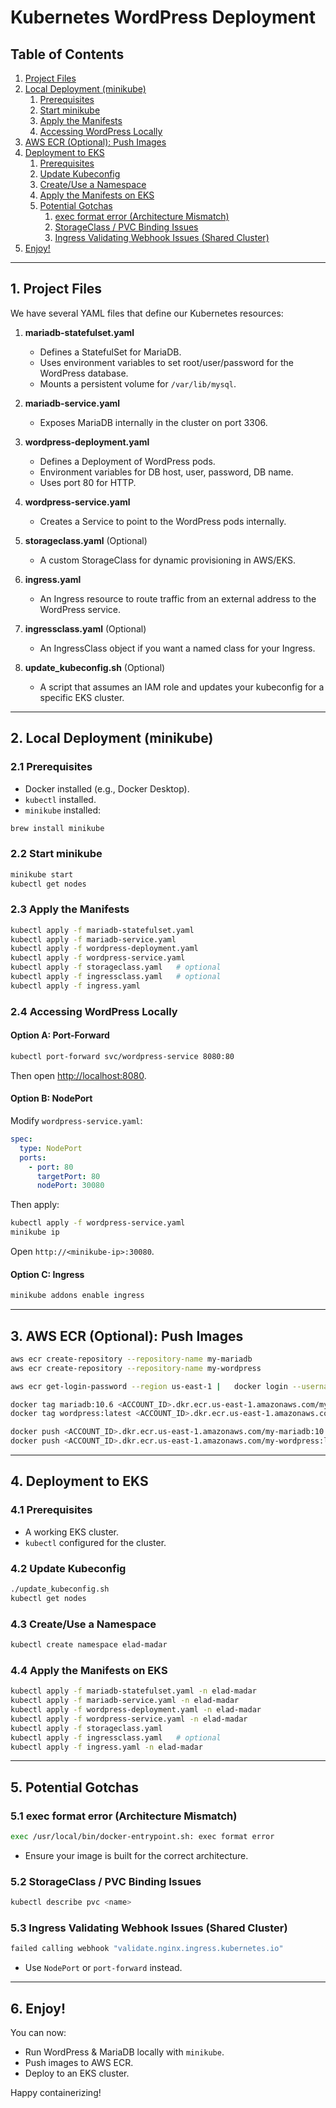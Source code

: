 # Kubernetes WordPress Deployment

## Table of Contents
1. [Project Files](#project-files)
2. [Local Deployment (minikube)](#local-deployment-minikube)
   1. [Prerequisites](#prerequisites)
   2. [Start minikube](#start-minikube)
   3. [Apply the Manifests](#apply-the-manifests)
   4. [Accessing WordPress Locally](#accessing-wordpress-locally)
3. [AWS ECR (Optional): Push Images](#aws-ecr-optional-push-images)
4. [Deployment to EKS](#deployment-to-eks)
   1. [Prerequisites](#prerequisites-1)
   2. [Update Kubeconfig](#update-kubeconfig)
   3. [Create/Use a Namespace](#createuse-a-namespace)
   4. [Apply the Manifests on EKS](#apply-the-manifests-on-eks)
   5. [Potential Gotchas](#potential-gotchas)
      1. [exec format error (Architecture Mismatch)](#exec-format-error-architecture-mismatch)
      2. [StorageClass / PVC Binding Issues](#storageclass--pvc-binding-issues)
      3. [Ingress Validating Webhook Issues (Shared Cluster)](#ingress-validating-webhook-issues-shared-cluster)
5. [Enjoy!](#enjoy)

---

## 1. Project Files

We have several YAML files that define our Kubernetes resources:

1. **mariadb-statefulset.yaml**  
   - Defines a StatefulSet for MariaDB.  
   - Uses environment variables to set root/user/password for the WordPress database.  
   - Mounts a persistent volume for `/var/lib/mysql`.  

2. **mariadb-service.yaml**  
   - Exposes MariaDB internally in the cluster on port 3306.  

3. **wordpress-deployment.yaml**  
   - Defines a Deployment of WordPress pods.  
   - Environment variables for DB host, user, password, DB name.  
   - Uses port 80 for HTTP.  

4. **wordpress-service.yaml**  
   - Creates a Service to point to the WordPress pods internally.  

5. **storageclass.yaml** (Optional)  
   - A custom StorageClass for dynamic provisioning in AWS/EKS.  

6. **ingress.yaml**  
   - An Ingress resource to route traffic from an external address to the WordPress service.  

7. **ingressclass.yaml** (Optional)  
   - An IngressClass object if you want a named class for your Ingress.  

8. **update_kubeconfig.sh** (Optional)  
   - A script that assumes an IAM role and updates your kubeconfig for a specific EKS cluster.  

---

## 2. Local Deployment (minikube)

### 2.1 Prerequisites
- Docker installed (e.g., Docker Desktop).
- `kubectl` installed.
- `minikube` installed:

```sh
brew install minikube
```

### 2.2 Start minikube

```sh
minikube start
kubectl get nodes
```

### 2.3 Apply the Manifests

```sh
kubectl apply -f mariadb-statefulset.yaml
kubectl apply -f mariadb-service.yaml
kubectl apply -f wordpress-deployment.yaml
kubectl apply -f wordpress-service.yaml
kubectl apply -f storageclass.yaml   # optional
kubectl apply -f ingressclass.yaml   # optional
kubectl apply -f ingress.yaml
```

### 2.4 Accessing WordPress Locally

#### Option A: Port-Forward
```sh
kubectl port-forward svc/wordpress-service 8080:80
```
Then open [http://localhost:8080](http://localhost:8080).

#### Option B: NodePort
Modify `wordpress-service.yaml`:
```yaml
spec:
  type: NodePort
  ports:
    - port: 80
      targetPort: 80
      nodePort: 30080
```

Then apply:
```sh
kubectl apply -f wordpress-service.yaml
minikube ip
```
Open `http://<minikube-ip>:30080`.

#### Option C: Ingress
```sh
minikube addons enable ingress
```

---

## 3. AWS ECR (Optional): Push Images

```sh
aws ecr create-repository --repository-name my-mariadb
aws ecr create-repository --repository-name my-wordpress
```

```sh
aws ecr get-login-password --region us-east-1 |   docker login --username AWS --password-stdin <ACCOUNT_ID>.dkr.ecr.us-east-1.amazonaws.com
```

```sh
docker tag mariadb:10.6 <ACCOUNT_ID>.dkr.ecr.us-east-1.amazonaws.com/my-mariadb:10.6
docker tag wordpress:latest <ACCOUNT_ID>.dkr.ecr.us-east-1.amazonaws.com/my-wordpress:latest

docker push <ACCOUNT_ID>.dkr.ecr.us-east-1.amazonaws.com/my-mariadb:10.6
docker push <ACCOUNT_ID>.dkr.ecr.us-east-1.amazonaws.com/my-wordpress:latest
```

---

## 4. Deployment to EKS

### 4.1 Prerequisites
- A working EKS cluster.
- `kubectl` configured for the cluster.

### 4.2 Update Kubeconfig
```sh
./update_kubeconfig.sh
kubectl get nodes
```

### 4.3 Create/Use a Namespace
```sh
kubectl create namespace elad-madar
```

### 4.4 Apply the Manifests on EKS

```sh
kubectl apply -f mariadb-statefulset.yaml -n elad-madar
kubectl apply -f mariadb-service.yaml -n elad-madar
kubectl apply -f wordpress-deployment.yaml -n elad-madar
kubectl apply -f wordpress-service.yaml -n elad-madar
kubectl apply -f storageclass.yaml
kubectl apply -f ingressclass.yaml   # optional
kubectl apply -f ingress.yaml -n elad-madar
```

---

## 5. Potential Gotchas

### 5.1 exec format error (Architecture Mismatch)
```sh
exec /usr/local/bin/docker-entrypoint.sh: exec format error
```
- Ensure your image is built for the correct architecture.

### 5.2 StorageClass / PVC Binding Issues
```sh
kubectl describe pvc <name>
```

### 5.3 Ingress Validating Webhook Issues (Shared Cluster)
```sh
failed calling webhook "validate.nginx.ingress.kubernetes.io"
```
- Use `NodePort` or `port-forward` instead.

---

## 6. Enjoy!

You can now:
- Run WordPress & MariaDB locally with `minikube`.
- Push images to AWS ECR.
- Deploy to an EKS cluster.

Happy containerizing!

